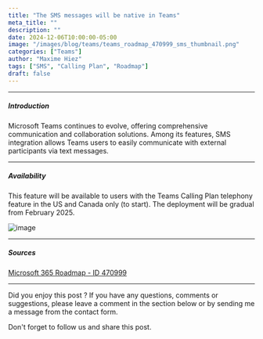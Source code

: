 ```yaml
---
title: "The SMS messages will be native in Teams"
meta_title: ""
description: ""
date: 2024-12-06T10:00:00-05:00
image: "/images/blog/teams/teams_roadmap_470999_sms_thumbnail.png"
categories: ["Teams"]
author: "Maxime Hiez"
tags: ["SMS", "Calling Plan", "Roadmap"]
draft: false
---
```

---

##### Introduction
Microsoft Teams continues to evolve, offering comprehensive communication and collaboration solutions. Among its features, SMS integration allows Teams users to easily communicate with external participants via text messages. 

---

##### Availability
This feature will be available to users with the Teams Calling Plan telephony feature in the US and Canada only (to start). The deployment will be gradual from February 2025.

![image](/images/blog/teams/teams_roadmap_470999_sms.png)

---

##### Sources
[Microsoft 365 Roadmap - ID 470999](https://www.microsoft.com/en-us/microsoft-365/roadmap?filters=Microsoft%20Teams&searchterms=470999)

---


Did you enjoy this post ? If you have any questions, comments or suggestions, please leave a comment in the section below or by sending me a message from the contact form.

Don't forget to follow us and share this post.